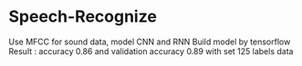 # Speech-Recognize
Use MFCC for sound data, model CNN and RNN
Build model by tensorflow
Result : accuracy 0.86 and validation accuracy 0.89 with set 125 labels data
